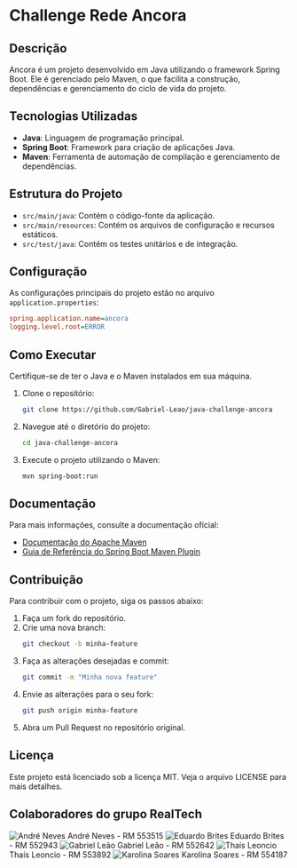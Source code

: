 # Challenge Rede Ancora

## Descrição
Ancora é um projeto desenvolvido em Java utilizando o framework Spring Boot. Ele é gerenciado pelo Maven, o que facilita a construção, dependências e gerenciamento do ciclo de vida do projeto.

## Tecnologias Utilizadas
- **Java**: Linguagem de programação principal.
- **Spring Boot**: Framework para criação de aplicações Java.
- **Maven**: Ferramenta de automação de compilação e gerenciamento de dependências.

## Estrutura do Projeto
- `src/main/java`: Contém o código-fonte da aplicação.
- `src/main/resources`: Contém os arquivos de configuração e recursos estáticos.
- `src/test/java`: Contém os testes unitários e de integração.

## Configuração
As configurações principais do projeto estão no arquivo `application.properties`:
```ini
spring.application.name=ancora
logging.level.root=ERROR
```
## Como Executar

Certifique-se de ter o Java e o Maven instalados em sua máquina.

1. Clone o repositório:
    ```bash
    git clone https://github.com/Gabriel-Leao/java-challenge-ancora
    ```

2. Navegue até o diretório do projeto:
    ```bash
    cd java-challenge-ancora
    ```

3. Execute o projeto utilizando o Maven:
    ```bash
    mvn spring-boot:run
    ```

## Documentação

Para mais informações, consulte a documentação oficial:

- [Documentação do Apache Maven](https://maven.apache.org/)
- [Guia de Referência do Spring Boot Maven Plugin](https://docs.spring.io/spring-boot/docs/current/maven-plugin/reference/html/)

## Contribuição

Para contribuir com o projeto, siga os passos abaixo:

1. Faça um fork do repositório.
2. Crie uma nova branch:
    ```bash
    git checkout -b minha-feature
    ```
3. Faça as alterações desejadas e commit:
    ```bash
    git commit -m "Minha nova feature"
    ```
4. Envie as alterações para o seu fork:
    ```bash
    git push origin minha-feature
    ```
5. Abra um Pull Request no repositório original.

## Licença

Este projeto está licenciado sob a licença MIT. Veja o arquivo LICENSE para mais detalhes.

## Colaboradores do grupo RealTech

<div>
  <img src="https://github.com/Projeto-Dev-Aula/cp2-front-web-2sem/assets/145347801/6e0947c2-817e-4c07-9507-36cf683b08f3" alt="André Neves" />
  André Neves - RM 553515  
  <img src="https://github.com/Projeto-Dev-Aula/cp2-front-web-2sem/assets/145347801/900140b6-2724-452a-a822-296d38ace27f" alt="Eduardo Brites" />
  Eduardo Brites - RM 552943  
  <img src="https://github.com/Projeto-Dev-Aula/cp2-front-web-2sem/assets/145347801/aa2590ea-10d1-4fbb-82f9-52e05fa5339a" alt="Gabriel Leão" />
  Gabriel Leão - RM 552642  
  <img src="https://github.com/Projeto-Dev-Aula/cp2-front-web-2sem/assets/145347801/60205ee0-38b2-44f3-bcaa-c1f84b0bdd0d" alt="Thaís Leoncio" />
  Thaís Leoncio - RM 553892  
  <img src="https://github.com/Projeto-Dev-Aula/cp2-front-web-2sem/assets/145347801/addf3154-41e5-4227-ba6d-887d3ea737a1" alt="Karolina Soares" />
  Karolina Soares - RM 554187
</div>
